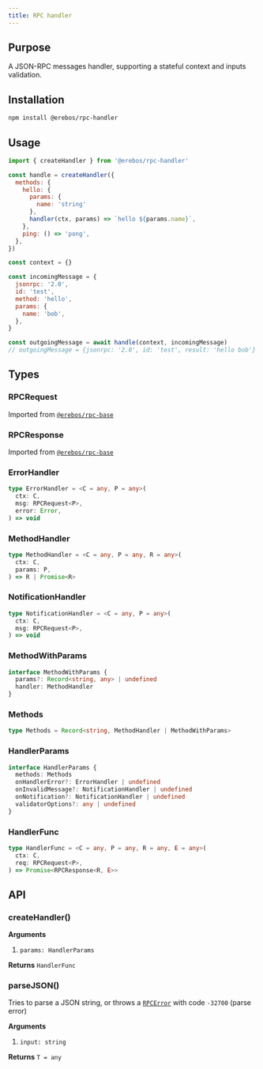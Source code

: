 ```yaml
---
title: RPC handler
---
```


## Purpose

A JSON-RPC messages handler, supporting a stateful context and inputs validation.

## Installation

```sh
npm install @erebos/rpc-handler
```

## Usage

```javascript
import { createHandler } from '@erebos/rpc-handler'

const handle = createHandler({
  methods: {
    hello: {
      params: {
        name: 'string'
      },
      handler(ctx, params) => `hello ${params.name}`,
    },
    ping: () => 'pong',
  },
})

const context = {}

const incomingMessage = {
  jsonrpc: '2.0',
  id: 'test',
  method: 'hello',
  params: {
    name: 'bob',
  },
}

const outgoingMessage = await handle(context, incomingMessage)
// outgoingMessage = {jsonrpc: '2.0', id: 'test', result: 'hello bob'}
```

## Types

### RPCRequest

Imported from [`@erebos/rpc-base`](rpc-base.md)

### RPCResponse

Imported from [`@erebos/rpc-base`](rpc-base.md)

### ErrorHandler

```typescript
type ErrorHandler = <C = any, P = any>(
  ctx: C,
  msg: RPCRequest<P>,
  error: Error,
) => void
```

### MethodHandler

```typescript
type MethodHandler = <C = any, P = any, R = any>(
  ctx: C,
  params: P,
) => R | Promise<R>
```

### NotificationHandler

```typescript
type NotificationHandler = <C = any, P = any>(
  ctx: C,
  msg: RPCRequest<P>,
) => void
```

### MethodWithParams

```typescript
interface MethodWithParams {
  params?: Record<string, any> | undefined
  handler: MethodHandler
}
```

### Methods

```typescript
type Methods = Record<string, MethodHandler | MethodWithParams>
```

### HandlerParams

```typescript
interface HandlerParams {
  methods: Methods
  onHandlerError?: ErrorHandler | undefined
  onInvalidMessage?: NotificationHandler | undefined
  onNotification?: NotificationHandler | undefined
  validatorOptions?: any | undefined
}
```

### HandlerFunc

```typescript
type HandlerFunc = <C = any, P = any, R = any, E = any>(
  ctx: C,
  req: RPCRequest<P>,
) => Promise<RPCResponse<R, E>>
```

## API

### createHandler()

**Arguments**

1.  `params: HandlerParams`

**Returns** `HandlerFunc`

### parseJSON()

Tries to parse a JSON string, or throws a [`RPCError`](rpc-error.md) with code `-32700` (parse error)

**Arguments**

1.  `input: string`

**Returns** `T = any`
